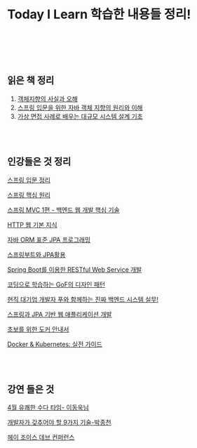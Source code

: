 # Today I Learn 학습한 내용들 정리! 
<br/>
<br/>
<br/>
<br/>

## 읽은 책 정리

1. [객체지향의 사실과 오해](https://www.notion.so/adb2d69901e24d2db2d10a44e60854f3)
2. [스프링 입문을 위한 자바 객체 지향의 원리와 이해](https://www.notion.so/2df044cad564454cbe13227097fe9223)
3. [가상 면접 사례로 배우는 대규모 시스템 설계 기초](https://www.notion.so/bf401634f93543a1b73520d30e003419)
<br/>
<br/>

## 인강들은 것 정리

[스프링 입문 정리](https://github.com/yeonjiyeon/TIL-/blob/main/%EC%9D%B8%EA%B0%95%EB%93%A4%EC%9D%80%20%EA%B2%83%20%EC%A0%95%EB%A6%AC/Spring/%EC%8A%A4%ED%94%84%EB%A7%81%EC%9E%85%EB%AC%B8.md)

[스프링 핵심 원리](https://www.notion.so/73cded086f6a4ec3a2f39242c27814a4)

[스프링 MVC 1편 - 백엔드 웹 개발 핵심 기술](https://www.notion.so/MVC-1-73619f1ad90845e4a6f350e00a8f1551)

[HTTP 웹 기본 지식](https://www.notion.so/HTTP-1688310acd0842c6a0cc42233c34983f)

[자바 ORM 표준 JPA 프로그래밍](https://www.notion.so/ORM-JPA-0df6c127e92c41dbb4888af9ff015acd)

[스프링부트와 JPA활용](https://www.notion.so/JPA-536c68e7036e4a17b201a24ff1cc7f33)

[Spring Boot를 이용한 RESTful Web Service 개발](https://www.notion.so/Spring-Boot-RESTful-Web-Service-3d77dd361bcc4d0c9c019c3b4fb08464)

[코딩으로 학습하는 GoF의 디자인 패턴](https://www.notion.so/GoF-0b1c921f43d54480a367c0f38ddda60a)

[현직 대기업 개발자 푸와 함께하는 진짜 백엔드 시스템 실무!](https://www.notion.so/8a676192ba6d43038106054beb6da158)

[스프링과 JPA 기반 웹 애플리케이션 개발](https://www.notion.so/JPA-d48e42dfb52a40d4af0630145c128760)

[초보를 위한 도커 안내서](https://www.notion.so/048e254a6c68402fa99a6e2e6da7892f)

[Docker & Kubernetes: 실전 가이드](https://www.notion.so/Docker-Kubernetes-27b8dc42071740bdb503a15120e3747d)

<br/>
<br/>

## 강연 들은 것

[4월 유쾌한 수다 타임- 이동욱님](https://www.notion.so/4-69c7c9f02e504ee2a8932aab8018464e)

[개발자가 갖추어야 할 9가지 기술-박종천](https://www.notion.so/9-5f53ceb223c746e6b94b3a27f03ca4ad)

[헤이 조이스 데브 컨퍼런스](https://www.notion.so/aada9cbca9d84217a707b340ba5f47b5)

